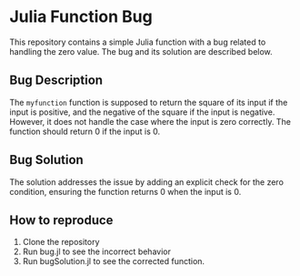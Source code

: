 # Julia Function Bug
This repository contains a simple Julia function with a bug related to handling the zero value. The bug and its solution are described below.

## Bug Description
The `myfunction` function is supposed to return the square of its input if the input is positive, and the negative of the square if the input is negative. However, it does not handle the case where the input is zero correctly.  The function should return 0 if the input is 0. 

## Bug Solution
The solution addresses the issue by adding an explicit check for the zero condition, ensuring the function returns 0 when the input is 0.

## How to reproduce
1. Clone the repository
2. Run bug.jl to see the incorrect behavior
3. Run bugSolution.jl to see the corrected function.